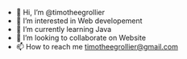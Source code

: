 - 👋 Hi, I’m @timotheegrollier
- 👀 I’m interested in Web developement
- 🌱 I’m currently learning Java
- 💞️ I’m looking to collaborate on Website
- 📫 How to reach me timotheegrollier@gmail.com

<!---
timotheegrollier/timotheegrollier is a ✨ special ✨ repository because its `README.md` (this file) appears on your GitHub profile.
You can click the Preview link to take a look at your changes.
--->
